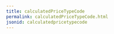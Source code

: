```yaml
---
title: calculatedPriceTypeCode
permalink: calculatedPriceTypeCode.html
jsonid: calculatedpricetypecode
---
```


